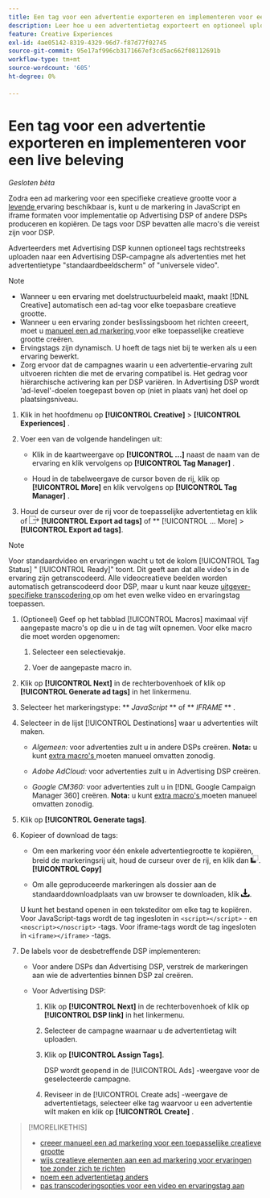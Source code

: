 ```yaml
---
title: Een tag voor een advertentie exporteren en implementeren voor een live beleving
description: Leer hoe u een advertentietag exporteert en optioneel uploadt naar een Advertising DSP-campagne.
feature: Creative Experiences
exl-id: 4ae05142-8319-4329-96d7-f87d77f02745
source-git-commit: 95e17af996cb3171667ef3cd5ac662f08112691b
workflow-type: tm+mt
source-wordcount: '605'
ht-degree: 0%

---
```


# Een tag voor een advertentie exporteren en implementeren voor een live beleving

*Gesloten bèta*

Zodra een ad markering voor een specifieke creatieve grootte voor a [ levende ](experience-about.md#experience-statuses) ervaring beschikbaar is, kunt u de markering in JavaScript en iframe formaten voor implementatie op Advertising DSP of andere DSPs produceren en kopiëren. De tags voor DSP bevatten alle macro&#39;s die vereist zijn voor DSP.

Adverteerders met Advertising DSP kunnen optioneel tags rechtstreeks uploaden naar een Advertising DSP-campagne als advertenties met het advertentietype &quot;standaardbeeldscherm&quot; of &quot;universele video&quot;.

>[!NOTE]
>
>* Wanneer u een ervaring met doelstructuurbeleid maakt, maakt [!DNL Creative] automatisch een ad-tag voor elke toepasbare creatieve grootte.
>* Wanneer u een ervaring zonder beslissingsboom het richten creeert, moet u [ manueel een ad markering ](experience-tag-create-manually.md) voor elke toepasselijke creatieve grootte creëren.
>* Ervingstags zijn dynamisch. U hoeft de tags niet bij te werken als u een ervaring bewerkt.
>* Zorg ervoor dat de campagnes waarin u een advertentie-ervaring zult uitvoeren richten die met de ervaring compatibel is. Het gedrag voor hiërarchische activering kan per DSP variëren. In Advertising DSP wordt &#39;ad-level&#39;-doelen toegepast boven op (niet in plaats van) het doel op plaatsingsniveau.

1. Klik in het hoofdmenu op **[!UICONTROL Creative]** > **[!UICONTROL Experiences]** .

1. Voer een van de volgende handelingen uit:<!-- I see multiselect, but it's not actually working for me as of 2/3 so I don't know how exporting multiple tags works.-->

   * Klik in de kaartweergave op **[!UICONTROL ...]** naast de naam van de ervaring en klik vervolgens op **[!UICONTROL Tag Manager]** .

   * Houd in de tabelweergave de cursor boven de rij, klik op **[!UICONTROL More]** en klik vervolgens op **[!UICONTROL Tag Manager]** .

1. Houd de curseur over de rij voor de toepasselijke advertentietag en klik of ![ Uitvoer en markeringen ](/help/creative/assets/export.png " de Uitvoer en markeringen ") **[!UICONTROL Export ad tags]** of ** [!UICONTROL ... More] > **[!UICONTROL Export ad tags]**.

>[!NOTE]
>
>Voor standaardvideo en ervaringen wacht u tot de kolom [!UICONTROL Tag Status] &quot; [!UICONTROL Ready]&quot; toont. Dit geeft aan dat alle video&#39;s in de ervaring zijn getranscodeerd. Alle videocreatieve beelden worden automatisch getranscodeerd door DSP, maar u kunt naar keuze [ uitgever-specifieke transcodering ](experience-tag-video-transcoding.md) op om het even welke video en ervaringstag toepassen.

<!-- Tag Manager has only a list view, but no card view, as of 2/2. -->

1. (Optioneel) Geef op het tabblad [!UICONTROL Macros] maximaal vijf aangepaste macro&#39;s op die u in de tag wilt opnemen. Voor elke macro die moet worden opgenomen:

   1. Selecteer een selectievakje.<!-- Explain more -->

   1. Voer de aangepaste macro in.<!-- Explain more -->

1. Klik op **[!UICONTROL Next]** in de rechterbovenhoek of klik op **[!UICONTROL Generate ad tags]** in het linkermenu.

1. Selecteer het markeringstype: ** *JavaScript<!-- sic -->* ** of ** *IFRAME* ** <!-- sic -->.

1. Selecteer in de lijst [!UICONTROL Destinations] waar u advertenties wilt maken.

   * *Algemeen:* voor advertenties zult u in andere DSPs creëren. **Nota:** u kunt [ extra macro&#39;s ](/help/creative/creative-macros.md) moeten manueel omvatten zonodig.

   * *Adobe AdCloud:* voor advertenties zult u in Advertising DSP creëren.

   * *Google CM360:* voor advertenties zult u in [!DNL Google Campaign Manager 360] creëren. **Nota:** u kunt [ extra macro&#39;s ](/help/creative/creative-macros.md) moeten manueel omvatten zonodig.

1. Klik op **[!UICONTROL Generate tags]**.

1. Kopieer of download de tags:

   * Om een markering voor één enkele advertentiegrootte te kopiëren, breid de markeringsrij uit, houd de curseur over de rij, en klik dan ![ Exemplaar ](/help/creative/assets/copy.png " ").**[!UICONTROL Copy]**<!-- why diff than "Copy to clipboard icon used to copy macros for creatives? -->

   * Om alle geproduceerde markeringen als dossier aan de standaarddownloadplaats van uw browser te downloaden, klik ![ de markeringen van de Download ](/help/creative/assets/download.png " Codes van de Download ").

   U kunt het bestand openen in een teksteditor om elke tag te kopiëren. Voor JavaScript-tags wordt de tag ingesloten in `<script></script>` - en `<noscript></noscript>` -tags. Voor iframe-tags wordt de tag ingesloten in `<iframe></iframe>` -tags.

1. De labels voor de desbetreffende DSP implementeren:

   * Voor andere DSPs dan Advertising DSP, verstrek de markeringen aan wie de advertenties binnen DSP zal creëren.

   * Voor Advertising DSP:

      1. Klik op **[!UICONTROL Next]** in de rechterbovenhoek of klik op **[!UICONTROL DSP link]** in het linkermenu.

      1. Selecteer de campagne waarnaar u de advertentietag wilt uploaden.

      1. Klik op **[!UICONTROL Assign Tags]**.

         DSP wordt geopend in de [!UICONTROL Ads] -weergave voor de geselecteerde campagne.

      1. Reviseer in de [!UICONTROL Create ads] -weergave de advertentietags, selecteer elke tag waarvoor u een advertentie wilt maken en klik op **[!UICONTROL Create]** .

<!-- no way to get back to the Creative Tag Manager -- you have to click back through the main menu -->

<!-- Add this info, with descriptions:

## Ad tag formats

### JavaScript

### Iframe

-->

>[!MORELIKETHIS]
>
>* [ creeer manueel een ad markering voor een toepasselijke creatieve grootte ](experience-tag-create-manually.md)
>* [ wijs creatieve elementen aan een ad markering voor ervaringen toe zonder zich te richten ](experience-tag-assign-creatives.md)
>* [ noem een advertentietag anders ](experience-tag-rename.md)
>* [ pas transcoderingsopties voor een video en ervaringstag aan ](experience-tag-video-transcoding.md)
